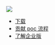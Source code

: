 <img src="./assets/compare.jpg" class="noresize">

 - [下载](https://github.com/chaitin/xray/releases)
 - [贡献 poc 流程](/guide/contribute)
 - [了解企业版](https://www.chaitin.cn/zh/xray)
